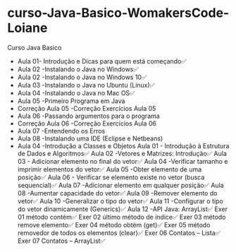 # curso-Java-Basico-WomakersCode-Loiane

Curso Java Basico

- Aula 01- Introdução e Dicas para quem está começando✅
- Aula 02 -Instalando o Java no Windows✅
- Aula 02 -Instalando o Java no Windows 10✅
- Aula 03 -Instalando o Java no Ubuntu (Linux)✅
- Aula 04 -Instalando o Java no Mac OS✅
- Aula 05 -Primeiro Programa em Java
- Correção Aula 05 -Correção Exercícios Aula 05
- Aula 06 -Passando argumentos para o programa
- Correção Aula 06 -Correção Exercícios Aula 06
- Aula 07 -Entendendo os Erros
- Aula 08 -Instalando uma IDE (Eclipse e Netbeans)
- Aula 04 -Introdução a Classes e Objetos
Aula 01 - Introdução à Estrutura de Dados e Algoritmos✅
Aula 02 -Vetores e Matrizes: Introdução✅
Aula 03 - Adicionar elemento no final do vetor✅
Aula 04 -Verificar tamanho e imprimir elementos do vetor✅
Aula 05 -Obter elemento de uma posição✅
Aula 06 - Verificar se elemento existe no vetor (busca sequencial)✅
Aula 07 -Adicionar elemento em qualquer posição✅
Aula 08 -Aumentar capacidade do vetor✅
Aula 09 -Remover elemento do vetor✅
Aula 10 -Generalizar o tipo do vetor✅
Aula 11 -Configurar o tipo do vetor dinamicamente (Generics)✅
Aula 12 -API Java: ArrayList✅
Exer 01 método contém✅
Exer 02 último método de índice✅
Exer 03 método remove elemento✅
Exer 04 método obtém (get)✅
Exer 05 método removedor de todos os elementos (clear)✅
Exer 06 Contatos – Lista✅
Exer 07 Contatos – ArrayList✅